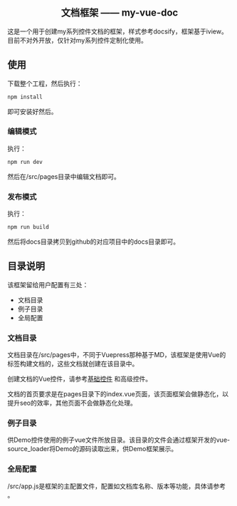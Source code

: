 <h2 align="center">文档框架 —— my-vue-doc</h2>
这是一个用于创建my系列控件文档的框架，样式参考docsify，框架基于iview。目前不对外开放，仅针对my系列控件定制化使用。


## 使用

下载整个工程，然后执行：

```javascript
npm install
```

即可安装好然后。


### 编辑模式

执行：

```javascript
npm run dev
```

然后在/src/pages目录中编辑文档即可。



### 发布模式

执行：

```javascript
npm run build
```

然后将docs目录拷贝到github的对应项目中的docs目录即可。




## 目录说明

该框架留给用户配置有三处：

*   文档目录
*   例子目录
*   全局配置

### 文档目录

文档目录在/src/pages中，不同于Vuepress那种基于MD，该框架是使用Vue的标签构建文档的，这些文档就创建在该目录中。


创建文档的Vue控件，请参考[基础控件](laden666666.github.io/my-vue-doc#/Base "") 和高级控件。


文档的首页要求是在pages目录下的index.vue页面，该页面框架会做静态化，以提升seo的效率，其他页面不会做静态化处理。



### 例子目录

供Demo控件使用的例子vue文件所放目录。该目录的文件会通过框架开发的vue-source_loader将Demo的源码读取出来，供Demo框架展示。



### 全局配置

/src/app.js是框架的主配置文件，配置如文档库名称、版本等功能，具体请参考[](laden666666.github.io/my-vue-doc#/appConfig "") 。



